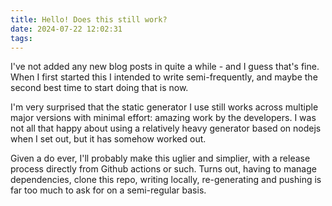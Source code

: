 ```yaml
---
title: Hello! Does this still work?
date: 2024-07-22 12:02:31
tags:
---
```


I've not added any new blog posts in quite a while - and I guess that's fine.
When I first started this I intended to write semi-frequently, and maybe the
second best time to start doing that is now.

I'm very surprised that the static generator I use still works across multiple
major versions with minimal effort: amazing work by the developers. I was not
all that happy about using a relatively heavy generator based on nodejs when I
set out, but it has somehow worked out.

Given a do ever, I'll probably make this uglier and simplier, with a release
process directly from Github actions or such. Turns out, having to manage
dependencies, clone this repo, writing locally, re-generating and pushing is far
too much to ask for on a semi-regular basis.

